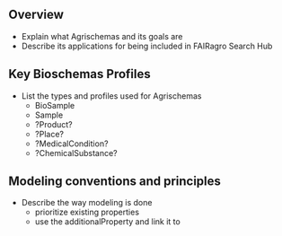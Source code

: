 ## Overview
- Explain what Agrischemas and its goals are
- Describe its applications for being included in FAIRagro Search Hub


## Key Bioschemas Profiles
- List the types and profiles used for Agrischemas
	- BioSample
	- Sample
	- ?Product?
	- ?Place?
	- ?MedicalCondition?
	- ?ChemicalSubstance?

## Modeling conventions and principles

- Describe the way modeling is done
	- prioritize existing properties
	- use the additionalProperty and link it to 

